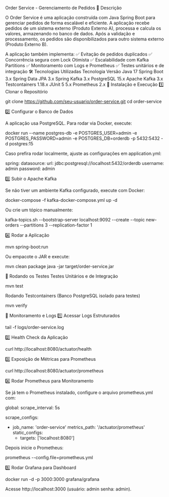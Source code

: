 Order Service - Gerenciamento de Pedidos
📌 Descrição

O Order Service é uma aplicação construída com Java Spring Boot para gerenciar pedidos de forma escalável e eficiente. A aplicação recebe pedidos de um sistema externo (Produto Externo A), processa e calcula os valores, armazenando no banco de dados. Após a validação e processamento, os pedidos são disponibilizados para outro sistema externo (Produto Externo B).

A aplicação também implementa:
✅ Evitação de pedidos duplicados
✅ Concorrência segura com Lock Otimista
✅ Escalabilidade com Kafka Partitions
✅ Monitoramento com Logs e Prometheus
✅ Testes unitários e de integração
🛠 Tecnologias Utilizadas
Tecnologia	Versão
Java	17
Spring Boot	3.x
Spring Data JPA	3.x
Spring Kafka	3.x
PostgreSQL	15.x
Apache Kafka	3.x
Testcontainers	1.18.x
JUnit 5	5.x
Prometheus	2.x
🚀 Instalação e Execução
1️⃣ Clonar o Repositório

git clone https://github.com/seu-usuario/order-service.git
cd order-service

2️⃣ Configurar o Banco de Dados

A aplicação usa PostgreSQL. Para rodar via Docker, execute:

docker run --name postgres-db -e POSTGRES_USER=admin -e POSTGRES_PASSWORD=admin -e POSTGRES_DB=orderdb -p 5432:5432 -d postgres:15

Caso prefira rodar localmente, ajuste as configurações em application.yml:

spring:
datasource:
url: jdbc:postgresql://localhost:5432/orderdb
username: admin
password: admin

3️⃣ Subir o Apache Kafka

Se não tiver um ambiente Kafka configurado, execute com Docker:

docker-compose -f kafka-docker-compose.yml up -d

Ou crie um tópico manualmente:

kafka-topics.sh --bootstrap-server localhost:9092 --create --topic new-orders --partitions 3 --replication-factor 1

4️⃣ Rodar a Aplicação

mvn spring-boot:run

Ou empacote o JAR e execute:

mvn clean package
java -jar target/order-service.jar

🧪 Rodando os Testes
Testes Unitários e de Integração

mvn test

Rodando Testcontainers (Banco PostgreSQL isolado para testes)

mvn verify

📡 Monitoramento e Logs
1️⃣ Acessar Logs Estruturados

tail -f logs/order-service.log

2️⃣ Health Check da Aplicação

curl http://localhost:8080/actuator/health

3️⃣ Exposição de Métricas para Prometheus

curl http://localhost:8080/actuator/prometheus

4️⃣ Rodar Prometheus para Monitoramento

Se já tem o Prometheus instalado, configure o arquivo prometheus.yml com:

global:
scrape_interval: 5s

scrape_configs:
- job_name: 'order-service'
  metrics_path: '/actuator/prometheus'
  static_configs:
    - targets: ['localhost:8080']

Depois inicie o Prometheus:

prometheus --config.file=prometheus.yml

5️⃣ Rodar Grafana para Dashboard

docker run -d -p 3000:3000 grafana/grafana

Acesse http://localhost:3000 (usuário: admin senha: admin).